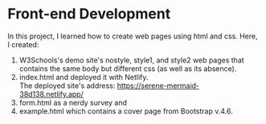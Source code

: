 # Front-end Development

In this project, I learned how to create web pages using html and css.
Here, I created:

1. W3Schools's demo site's nostyle, style1, and style2 web pages that<br>
   contains the same body but different css (as well as its absence).
2. index.html and deployed it with Netlify.<br>
   The deployed site's address: https://serene-mermaid-38d138.netlify.app/
3. form.html as a nerdy survey and
4. example.html which contains a cover page from Bootstrap v.4.6.
